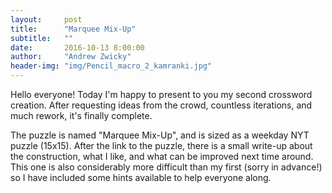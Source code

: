 ```yaml
---
layout:     post
title:      "Marquee Mix-Up"
subtitle:   ""
date:       2016-10-13 8:00:00
author:     "Andrew Zwicky"
header-img: "img/Pencil_macro_2_kamranki.jpg"
---
```


<p>Hello everyone! Today I'm happy to present to you my second crossword creation.  After requesting ideas from the crowd, countless iterations, and much rework, it's finally complete.</p>

<p>The puzzle is named "Marquee Mix-Up", and is sized as a weekday NYT puzzle (15x15).  After the link to the puzzle, there is a small write-up about the construction, what I like, and what can be improved next time around.  This one is also considerably more difficult than my first (sorry in advance!) so I have included some hints available to help everyone along.</p>
<!--break-–> 

<h2 class="section-heading">Puzzle</h2>
<p>Without further ado, here is the <a href="{{ site.url }}assets/MarqueeMixUp_Puzzle.pdf">puzzle</a>!</p>

<h2 class="section-heading">Hints & Solution</h2>
<p>When constructing this puzzle, I spent a lot of time trying to get the fill to the right level of interesting vs. challenging.  In the process of filling in the grid, there was a lot of experimentation and re-work until I arrived at something I was happy with.  In order to fill the grid in a timely manner, I had to include some jargon that isn't very accessible.  In order to not completely stump everyone, here are some clues to the more obscure entries.  Try to wait until you really need them!</p>
<p><i>Hover each clue to reveal the hint.  If the hint is not helpful enough, mouse over the "Answer:" text to reveal the entry.</i></p>

<p><div style="display: inline-block;" class='hov' id='15A'><b>15 Across</b></div>
<div id='15Arev' class='hovcontent'>This refers to the composition of the soil, and this type of soil is considered ideal for farming and gardening.  This soil contains approximately equal amounts of sand and silt, and slightly less clay.
<br>
<div style="display: inline-block;" class='hov' id='15AA'><b>Answer:</b></div>
<div id='15AArev' class='hovcontent'>LOAMY</div></div></p>

<p><div style="display: inline-block;" class='hov' id='20A'><b>20 Across</b></div>
<div id='20Arev' class='hovcontent'>This hat is often topped with a pom-pom or tassle and is often seen on ski slopes.  This term is French Canadian in origin.
<br>
<div style="display: inline-block;" class='hov' id='20AA'><b>Answer:</b></div>
<div id='20AArev' class='hovcontent'>TUQUE</div></div></p>

<p><div style="display: inline-block;" class='hov' id='49A'><b>49 Across</b></div>
<div id='49Arev' class='hovcontent'>This one is pretty tough.  Air is typically refered to as being 'handled' when being circulated, and that is part of the acronym.
<br>
<div style="display: inline-block;" class='hov' id='49AA'><b>Answer:</b></div>
<div id='49AArev' class='hovcontent'>AHU</div></div></p>

<p><div style="display: inline-block;" class='hov' id='4D'><b>4 Down</b></div>
<div id='4Drev' class='hovcontent'>Flax (also linseed) is a crop grown around the world, used in linens and oils.  This clue is looking for the Genus, which I don't really have a way to clue if you don't know it.
<br>
<div style="display: inline-block;" class='hov' id='4DA'><b>Answer:</b></div>
<div id='4DArev' class='hovcontent'>LINUM</div></div></p>

<p><div style="display: inline-block;" class='hov' id='12D'><b>12 Down</b></div>
<div id='12Drev' class='hovcontent'>A popular Q&A format on the website reddit is for a person to introduce themselves in the following way: "I am a commercial pilot, AMA!"  AMA stands for "Ask Me Anything", but this clue is asking for the start of that statement.
<br>
<div style="display: inline-block;" class='hov' id='12DA'><b>Answer:</b></div>
<div id='12DArev' class='hovcontent'>IAMA</div></div></p>

<p><div style="display: inline-block;" class='hov' id='24D'><b>24 Down</b></div>
<div id='24Drev' class='hovcontent'>This professional organization consists primarily of electrical, electronics, and computer engineers.
<br>
<div style="display: inline-block;" class='hov' id='24DA'><b>Answer:</b></div>
<div id='24DArev' class='hovcontent'>IEEE</div></div></p>

<p><div style="display: inline-block;" class='hov' id='51D'><b>51 Down</b></div>
<div id='51Drev' class='hovcontent'>This agency of the U.S. Department of Defense is responsible for the development of new technologies for military use.  This agency was launched in response to the surprise Sputnik in 1957.
<br>
<div style="display: inline-block;" class='hov' id='51DA'><b>Answer:</b></div>
<div id='51DArev' class='hovcontent'>DARPA</div></div></p>

<p><div style="display: inline-block;" class='hov' id='54D'><b>54 Down</b></div>
<div id='54Drev' class='hovcontent'>This is a share index of the largest 100 companies listed on the London Stock Exchange (by market cap).  It is informally called the "footise".
<br>
<div style="display: inline-block;" class='hov' id='54DA'><b>Answer:</b></div>
<div id='54DArev' class='hovcontent'>FTSE</div></div></p>

<p>Here is the <a href="{{ site.url }}assets/MarqueeMixUp_Solution.pdf">full solution</a>.</p>

<h2 class="section-heading">Construction Notes</h2>
<p>I don't remember exactly how I thought of this theme, but it appealed to me because of the many possibilities for theme clues.  For this theme, I generated many possibilities, many of which I can't find any longer, including:</p>
WARRENARONOFSKY (15)<br>
DARRENBUFFET (12)<br>
GARRISONFORD (12)<br>
HARRISONKEILLOR (15)<br>

<p>I settled on the entries I used for a few reasons:
<ul> 
<li>The actors are fairly well-known, which makes the puzzle accessible for more solvers.</li>
<li>There are two pairs of names.  This allows the solver to reason some information about the other clues, rather than 4 unconnected names.</li>
<li>The combination of 10/11 is more flexbile when laying out the grid, because a 15 letter clue takes up the entire grid.</li>
</ul></p>

<p>As far as the clues go, I am fond of:
<ul>
<li>FATTONY</li>
<li>PIMLICO</li>
<li>KUBIAK</li>
<li>DYNAMO</li>
<li>SOCHI</li>
</ul></p>


<h2 class="section-heading">Room For Improvement</h2>
<p>While I do like the theme, I also think it doesn't really have a whole lot of punch.  Just swapping the first letters of names is fairly simple and leaves the rest of the name exactly the same.</p>

<h2 class="section-heading">Thanks</h2>
<p></p>

Header Image By <a href="//commons.wikimedia.org/wiki/User:Kamranki" title="User:Kamranki">Kamranki</a> - <span class="int-own-work" lang="en">Own work</span>, <a href="http://creativecommons.org/licenses/by-sa/4.0" title="Creative Commons Attribution-Share Alike 4.0">CC BY-SA 4.0</a>, <a href="https://commons.wikimedia.org/w/index.php?curid=44110847">Link</a>
